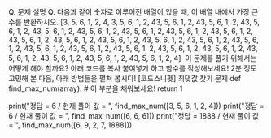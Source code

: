 
Q. 문제 설명
Q. 다음과 같이 숫자로 이루어진 배열이 있을 때, 이 배열 내에서 가장 큰 수를 반환하시오.
[3, 5, 6, 1, 2, 4, 3, 5, 6, 1, 2, 43, 5, 6, 1, 2, 43, 5, 6, 1, 2, 43, 5, 6, 1, 2, 43, 5, 6, 1, 2, 43, 5, 6, 1, 2, 43, 5, 6, 1, 2, 43, 5, 6, 1, 2, 43, 5, 6, 1, 2, 43, 5, 6, 1, 2, 43, 5, 6, 1, 2, 43, 5, 6, 1, 2, 43, 5, 6, 1, 2, 43, 5, 6, 1, 2, 43, 5, 6, 1, 2, 43, 5, 6, 1, 2, 43, 5, 6, 1, 2, 43, 5, 6, 1, 2, 43, 5, 6, 1, 2, 43, 5, 6, 1, 2, 43, 5, 6, 1, 2, 43, 5, 6, 1, 2, 43, 5, 6, 1, 2, 43, 5, 6, 1, 2, 4]
​
이 문제를 풀기 위해서는 어떻게 해야 할까요? 아래 코드를 복사 붙여넣기 하고 함수를 작성해보세요! 2분 정도 고민해 본 다음, 아래 방법들을 펼쳐 봅시다!
[코드스니펫] 최댓값 찾기 문제
def find_max_num(array):
    # 이 부분을 채워보세요!
    return 1


print("정답 = 6 / 현재 풀이 값 = ", find_max_num([3, 5, 6, 1, 2, 4]))
print("정답 = 6 / 현재 풀이 값 = ", find_max_num([6, 6, 6]))
print("정답 = 1888 / 현재 풀이 값 = ", find_max_num([6, 9, 2, 7, 1888]))